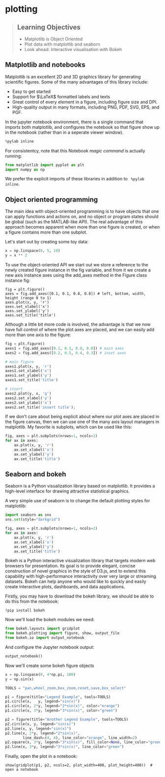 # plotting

> ## Learning Objectives
> *  Matplotlib is Object Oriented
> *  Plot data with matplotlib and seaborn 
> *  Look ahead: Interactive visualisation with Bokeh


## Matplotlib and notebooks

Matplotlib is an excellent 2D and 3D graphics library for generating scientific figures. Some of the many advantages of this library include:
* Easy to get started
* Support for $\LaTeX$ formatted labels and texts
* Great control of every element in a figure, including figure size and DPI.
* High-quality output in many formats, including PNG, PDF, SVG, EPS, and PGF.

In the jupyter notebook environment, there is a single command that imports both matplotlib, and configures the notebook so that figure show up in the notebook (rather than in a seperate viewer window).

```python
%pylab inline
```

For consistentcy, note that this Notebook _magic command_ is actually running:

```python
from matplotlib import pyplot as plt
import numpy as np
```

We prefer the explicit imports of these libraries in addition to ` %pylab inline`.

## Object oriented programming

The main idea with object-oriented programming is to have objects that one can apply functions and actions on, and no object or program states should be global (such as the MATLAB-like API). The real advantage of this approach becomes apparent when more than one figure is created, or when a figure contains more than one subplot. 

Let's start out by creating some toy data:

```python
x = np.linspace(0, 5, 10)
y = x ** 2
```

To use the object-oriented API we start out we store a reference to the newly created figure instance in the fig variable, and from it we create a new axis instance axes using the add_axes method in the Figure class instance fig:

```
fig = plt.figure()
axes = fig.add_axes([0.1, 0.1, 0.8, 0.8]) # left, bottom, width, height (range 0 to 1)
axes.plot(x, y, 'r')
axes.set_xlabel('x')
axes.set_ylabel('y')
axes.set_title('title')
```



Although a little bit more code is involved, the advantage is that we now have full control of where the plot axes are placed, and we can easily add more than one axis to the figure:

```python
fig = plt.figure()
axes1 = fig.add_axes([0.1, 0.1, 0.8, 0.8]) # main axes
axes2 = fig.add_axes([0.2, 0.5, 0.4, 0.3]) # inset axes

# main figure
axes1.plot(x, y, 'r')
axes1.set_xlabel('x')
axes1.set_ylabel('y')
axes1.set_title('title')

# insert
axes2.plot(y, x, 'g')
axes2.set_xlabel('y')
axes2.set_ylabel('x')
axes2.set_title('insert title');
```

If we don't care about being explicit about where our plot axes are placed in the figure canvas, then we can use one of the many axis layout managers in matplotlib. My favorite is subplots, which can be used like this:

```python
fig, axes = plt.subplots(nrows=1, ncols=2)
for ax in axes:
    ax.plot(x, y, 'r')
    ax.set_xlabel('x')
    ax.set_ylabel('y')
    ax.set_title('title')
```

## Seaborn and bokeh

Seaborn is a Python visualization library based on matplotlib. It provides a high-level interface for drawing attractive statistical graphics. 

A very simple use of seaborn is to change the default plotting styles for matplotlib:

```python
import seaborn as sns
sns.set(style="darkgrid")
```
```python
fig, axes = plt.subplots(nrows=1, ncols=2)
for ax in axes:
    ax.plot(x, y, 'r')
    ax.set_xlabel('x')
    ax.set_ylabel('y')
    ax.set_title('title')
```

Bokeh is a Python interactive visualization library that targets modern web browsers for presentation. Its goal is to provide elegant, concise construction of novel graphics in the style of D3.js, and to extend this capability with high-performance interactivity over very large or streaming datasets. Bokeh can help anyone who would like to quickly and easily create interactive plots, dashboards, and data applications.


Firstly, you may have to download the bokeh library, we should be able to do this from the notebook:

```
!pip install bokeh
```
Now we'll load the bokeh modules we need:

```python
from bokeh.layouts import gridplot
from bokeh.plotting import figure, show, output_file
from bokeh.io import output_notebook
```

And configure the Jupyter notebook output:

```python
output_notebook()
```
Now we'll create some bokeh figure objects

```python
x = np.linspace(0, 4*np.pi, 100)
y = np.sin(x)

TOOLS = "pan,wheel_zoom,box_zoom,reset,save,box_select"

p1 = figure(title="Legend Example", tools=TOOLS)
p1.circle(x,   y, legend="sin(x)")
p1.circle(x, 2*y, legend="2*sin(x)", color="orange")
p1.circle(x, 3*y, legend="3*sin(x)", color="green")

p2 = figure(title="Another Legend Example", tools=TOOLS)
p2.circle(x, y, legend="sin(x)")
p2.line(x, y, legend="sin(x)")
p2.line(x, 2*y, legend="2*sin(x)",
        line_dash=(4, 4), line_color="orange", line_width=2)
p2.square(x, 3*y, legend="3*sin(x)", fill_color=None, line_color="green")
p2.line(x, 3*y, legend="3*sin(x)", line_color="green")
```

Finally, open the plot in a notebook:

```
show(gridplot(p1, p2, ncols=2, plot_width=400, plot_height=400))  # open a notebook
```
